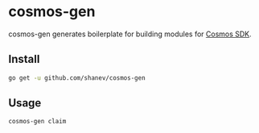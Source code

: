 # cosmos-gen

cosmos-gen generates boilerplate for building modules for [Cosmos SDK](https://github.com/cosmos/cosmos-sdk).

## Install

```sh
go get -u github.com/shanev/cosmos-gen
```

## Usage

```sh
cosmos-gen claim
```
